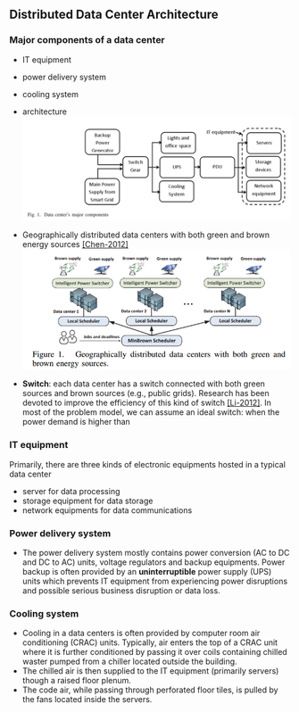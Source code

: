 ## Distributed Data Center Architecture


### Major components of a data center
- IT equipment
- power delivery system
- cooling system
- architecture
![](../figs/geo-arch.PNG)

- Geographically distributed data centers with both green and brown energy sources [[Chen-2012]](../../papers/ChenHT12-greenAware-geo-schedule.md)
![](../figs/geoDataCenter.PNG)
 - **Switch**: each data center has a switch connected with both green sources and brown sources (e.g., public grids). Research has been devoted to improve the efficiency of this kind of switch [[Li-2012]](http://ieeexplore.ieee.org/xpl/login.jsp?tp=&arnumber=6237044). In most of the problem model, we can assume an ideal switch: when the power demand is higher than 

### IT equipment
Primarily, there are three kinds of electronic equipments hosted in a typical data center
- server for data processing
- storage equipment for data storage
- network equipments for data communications
 
### Power delivery system
- The power delivery system mostly contains power conversion (AC to DC and DC to AC) units, voltage regulators and backup equipments. Power backup is often provided by an **uninterruptible** power supply (UPS) units which prevents IT equipment from experiencing power disruptions and possible serious business disruption or data loss.
 
### Cooling system
- Cooling in a data centers is often provided by computer room air conditioning (CRAC) units. Typically, air enters the top of a CRAC unit where it is further conditioned by passing it over coils containing chilled waster pumped from a chiller located outside the building.
- The chilled air is then supplied to the IT equipment (primarily servers) though a raised floor plenum. 
- The code air,  while passing through perforated floor tiles, is pulled by the fans located inside the servers.

